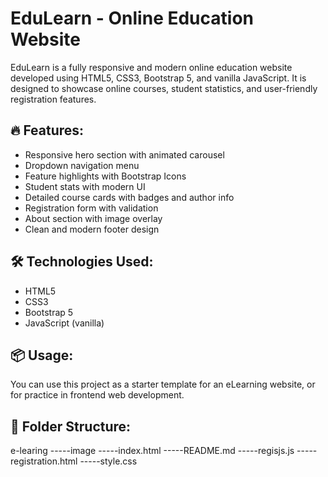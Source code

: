 
# EduLearn - Online Education Website

EduLearn is a fully responsive and modern online education website developed using HTML5, CSS3, Bootstrap 5, and vanilla JavaScript. It is designed to showcase online courses, student statistics, and user-friendly registration features.

## 🔥 Features:
- Responsive hero section with animated carousel
- Dropdown navigation menu
- Feature highlights with Bootstrap Icons
- Student stats with modern UI
- Detailed course cards with badges and author info
- Registration form with validation
- About section with image overlay
- Clean and modern footer design

## 🛠️ Technologies Used:
- HTML5
- CSS3
- Bootstrap 5
- JavaScript (vanilla)

## 📦 Usage:
You can use this project as a starter template for an eLearning website, or for practice in frontend web development.

## 📁 Folder Structure:
   e-learing
   -----image
   -----index.html
   -----README.md
   -----regisjs.js
   -----registration.html
   -----style.css
